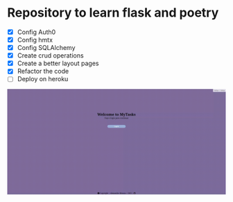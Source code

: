 # Repository to learn flask and poetry

- [x] Config Auth0
- [x] Config hmtx
- [x] Config SQLAlchemy
- [X] Create crud operations
- [X] Create a better layout pages
- [X] Refactor the code
- [ ] Deploy on heroku

<!-- <img src="./videos/demonstration.gif"> -->

![Demonstration video](./videos/demonstration.gif "Demonstration")
